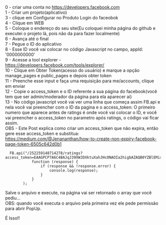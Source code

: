 0 - criar uma conta no https://developers.facebook.com  
1 - Criar um projeto(aplicativo)  
3 - clique em Configurar no Produto Login do faceobok  
4 - Clique em WEB  
5 - Coloque o endereço do seu site(Eu coloquei minha página do github e executei o projeto lá, pois não da para fazer localmente)  
6 - Avança até o final  
7 - Pegue o ID do aplicativo  
8 - Esse ID você vai colocar no código Javascript no campo, appId: '0000000000'  
9 - Acesse a tool explorer - https://developers.facebook.com/tools/explorer/  
10 - Clique em Obter Token(acesso do usuário) e marque a opção manage_pages e public_pages e depois obter token  
11 - Preenche esse input e faça uma requisição para me/accounts, clique em enviar  
12 - Copie o access_token e o ID referente a sua página do facebook(você tem que ser admin/moderador da página para ela aparecer ai)  
13 - No código javascript você vai ver uma linha que começa assim FB.api e nela você vai preencher com o ID da pagina e o access_token:
    O primeiro numero que aparece antes de ratings é onde você vai colocar o ID, e você vai preencher o access_token no parametro após ratings, o código vai ficar assim.  
OBS - Este Post explica como criar um access_token que não expira, então gere esse access_token e substitua: https://medium.com/@Jenananthan/how-to-create-non-expiry-facebook-page-token-6505c642d0b1  

      FB.api("/252259148714278/ratings?access_token=EAAGPCP7A6C4BAJqJ39XWJDXktuXahJHcONAOIa2higbAZAQB0YZBlEMisNGKzAPFSLRMrjCTrDOwwH29UGzcglQo0SxbDsZABpLV3Q8JJRHB6ugiH9KVZBM1EZCN9ipVgS766QXhqpryLIPBfNK2kZADTylSs31yZBEI4zwig6IIEyChEviN3mDhwPZBSdwRuqq6ZB549QbDZCbAZDZD",
                function (response) {
                    if (response && !response.error) {
                        console.log(response);
                    }
                }
            );

Salve o arquivo e execute, na página vai ser retornado o array que você pediu...  
OBS: quando você executa o arquivo pela primeira vez ele pede permissão para abrir PopUp.  

É Isso!!  

